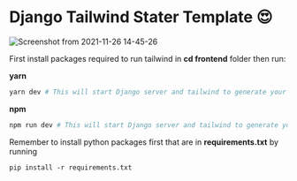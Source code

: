 # Django Tailwind Stater Template 😍
![Screenshot from 2021-11-26 14-45-26](https://user-images.githubusercontent.com/30210556/143576646-2824a23b-a30f-45ec-b609-3e2517f87513.png)


First install packages required to run tailwind in <b>cd frontend</b> folder then run:

<b>yarn</b>
```sh
yarn dev # This will start Django server and tailwind to generate your css
```
<b>npm</b>
```sh
npm run dev # This will start Django server and tailwind to generate your css
```

Remember to install python packages first that are in <b>requirements.txt</b> by running

```
pip install -r requirements.txt
```

